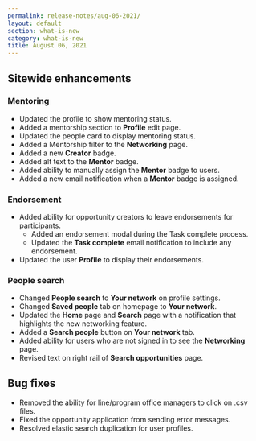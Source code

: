 ```yaml
---
permalink: release-notes/aug-06-2021/
layout: default
section: what-is-new
category: what-is-new
title: August 06, 2021
---
```


## Sitewide enhancements
### Mentoring

* Updated the profile to show mentoring status.
* Added a mentorship section to **Profile** edit page.
* Updated the people card to display mentoring status.
* Added a Mentorship filter to the **Networking** page.
* Added a new **Creator** badge. 
* Added alt text to the **Mentor** badge. 
* Added ability to manually assign the **Mentor** badge to users. 
* Added a new email notification when a **Mentor** badge is assigned. 

### Endorsement

* Added ability for opportunity creators to leave endorsements for participants.
  * Added an endorsement modal during the Task complete process. 
  * Updated the **Task complete** email notification to include any endorsement.
* Updated the user **Profile** to display their endorsements. 

### People search

* Changed **People search** to **Your network** on profile settings.
* Changed **Saved people** tab on homepage to **Your network**.
* Updated the **Home** page and **Search** page with a notification that highlights the new networking feature.
* Added a **Search people** button on **Your network** tab. 
* Added ability for users who are not signed in to see the **Networking** page. 
* Revised text on right rail of **Search opportunities** page. 

## Bug fixes

* Removed the ability for line/program office managers to click on .csv files.
* Fixed the opportunity application from sending error messages.
* Resolved elastic search duplication for user profiles.
